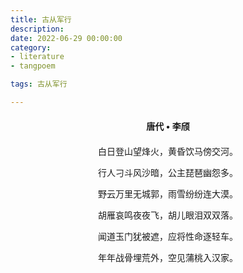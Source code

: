 ```yaml
---
title: 古从军行
description:
date: 2022-06-29 00:00:00
category:
- literature
- tangpoem

tags: 古从军行

---
```


<div id="poem-author">
唐代 • 李颀
</div>
<div id="poem-body">
<p class="poem-paragraph">白日登山望烽火，黄昏饮马傍交河。</p>
<p class="poem-paragraph">行人刁斗风沙暗，公主琵琶幽怨多。</p>
<p class="poem-paragraph">野云万里无城郭，雨雪纷纷连大漠。</p>
<p class="poem-paragraph">胡雁哀鸣夜夜飞，胡儿眼泪双双落。</p>
<p class="poem-paragraph">闻道玉门犹被遮，应将性命逐轻车。</p>
<p class="poem-paragraph">年年战骨埋荒外，空见蒲桃入汉家。</p>

</div>

<style>

#poem-author {
    width: 100%;
    text-align: center;
    margin: 20px 0;
    font-weight: bold;
}
#poem-body {
    width: 100%;
    text-align: center;
}
.poem-paragraph {
    font-family: "仿宋"
}

</style>